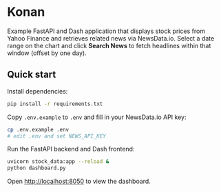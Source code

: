 # Konan

Example FastAPI and Dash application that displays stock prices from Yahoo Finance
and retrieves related news via NewsData.io. Select a date range on the chart and
click **Search News** to fetch headlines within that window (offset by one day).

## Quick start

Install dependencies:

```bash
pip install -r requirements.txt
```

Copy `.env.example` to `.env` and fill in your NewsData.io API key:

```bash
cp .env.example .env
# edit .env and set NEWS_API_KEY
```

Run the FastAPI backend and Dash frontend:

```bash
uvicorn stock_data:app --reload &
python dashboard.py
```

Open [http://localhost:8050](http://localhost:8050) to view the dashboard.
